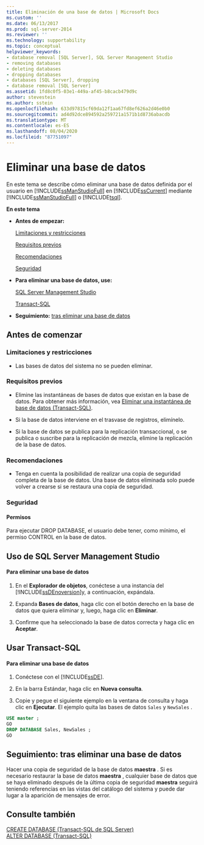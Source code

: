 ```yaml
---
title: Eliminación de una base de datos | Microsoft Docs
ms.custom: ''
ms.date: 06/13/2017
ms.prod: sql-server-2014
ms.reviewer: ''
ms.technology: supportability
ms.topic: conceptual
helpviewer_keywords:
- database removal [SQL Server], SQL Server Management Studio
- removing databases
- deleting databases
- dropping databases
- databases [SQL Server], dropping
- database removal [SQL Server]
ms.assetid: 1fd8c0f5-03e1-449a-af45-b8cacb479d9c
author: stevestein
ms.author: sstein
ms.openlocfilehash: 633d97815cf69da12f1aa67fd8ef626a2d46e0b0
ms.sourcegitcommit: ad4d92dce894592a259721a1571b1d8736abacdb
ms.translationtype: MT
ms.contentlocale: es-ES
ms.lasthandoff: 08/04/2020
ms.locfileid: "87751097"
---
```

# <a name="delete-a-database"></a>Eliminar una base de datos
  En este tema se describe cómo eliminar una base de datos definida por el usuario en [!INCLUDE[ssManStudioFull](../../includes/ssmanstudiofull-md.md)] en [!INCLUDE[ssCurrent](../../includes/sscurrent-md.md)] mediante [!INCLUDE[ssManStudioFull](../../includes/ssmanstudiofull-md.md)] o [!INCLUDE[tsql](../../includes/tsql-md.md)].  
  
 **En este tema**  
  
-   **Antes de empezar:**  
  
     [Limitaciones y restricciones](#Restrictions)  
  
     [Requisitos previos](#Prerequisites)  
  
     [Recomendaciones](#Recommendations)  
  
     [Seguridad](#Security)  
  
-   **Para eliminar una base de datos, use:**  
  
     [SQL Server Management Studio](#SSMSProcedure)  
  
     [Transact-SQL](#TsqlProcedure)  
  
-   **Seguimiento:**  [tras eliminar una base de datos](#FollowUp)  
  
##  <a name="before-you-begin"></a><a name="BeforeYouBegin"></a> Antes de comenzar  
  
###  <a name="limitations-and-restrictions"></a><a name="Restrictions"></a> Limitaciones y restricciones  
  
-   Las bases de datos del sistema no se pueden eliminar.  
  
###  <a name="prerequisites"></a><a name="Prerequisites"></a> Requisitos previos  
  
-   Elimine las instantáneas de bases de datos que existan en la base de datos. Para obtener más información, vea [Eliminar una instantánea de base de datos &#40;Transact-SQL&#41;](drop-a-database-snapshot-transact-sql.md).  
  
-   Si la base de datos interviene en el trasvase de registros, elimínelo.  
  
-   Si la base de datos se publica para la replicación transaccional, o se publica o suscribe para la replicación de mezcla, elimine la replicación de la base de datos.  
  
###  <a name="recommendations"></a><a name="Recommendations"></a> Recomendaciones  
  
-   Tenga en cuenta la posibilidad de realizar una copia de seguridad completa de la base de datos. Una base de datos eliminada solo puede volver a crearse si se restaura una copia de seguridad.  
  
###  <a name="security"></a><a name="Security"></a> Seguridad  
  
####  <a name="permissions"></a><a name="Permissions"></a> Permisos  
 Para ejecutar DROP DATABASE, el usuario debe tener, como mínimo, el permiso CONTROL en la base de datos.  
  
##  <a name="using-sql-server-management-studio"></a><a name="SSMSProcedure"></a> Uso de SQL Server Management Studio  
  
#### <a name="to-delete-a-database"></a>Para eliminar una base de datos  
  
1.  En el **Explorador de objetos**, conéctese a una instancia del [!INCLUDE[ssDEnoversion](../../includes/ssdenoversion-md.md)]y, a continuación, expándala.  
  
2.  Expanda **Bases de datos**, haga clic con el botón derecho en la base de datos que quiera eliminar y, luego, haga clic en **Eliminar**.  
  
3.  Confirme que ha seleccionado la base de datos correcta y haga clic en **Aceptar**.  
  
##  <a name="using-transact-sql"></a><a name="TsqlProcedure"></a> Usar Transact-SQL  
  
#### <a name="to-delete-a-database"></a>Para eliminar una base de datos  
  
1.  Conéctese con el [!INCLUDE[ssDE](../../includes/ssde-md.md)].  
  
2.  En la barra Estándar, haga clic en **Nueva consulta**.  
  
3.  Copie y pegue el siguiente ejemplo en la ventana de consulta y haga clic en **Ejecutar**. El ejemplo quita las bases de datos `Sales` y `NewSales` .  
  
```sql  
USE master ;  
GO  
DROP DATABASE Sales, NewSales ;  
GO  
```  
  
##  <a name="follow-up-after-deleting-a-database"></a><a name="FollowUp"></a> Seguimiento: tras eliminar una base de datos  
 Hacer una copia de seguridad de la base de datos **maestra** . Si es necesario restaurar la base de datos **maestra** , cualquier base de datos que se haya eliminado después de la última copia de seguridad **maestra** seguirá teniendo referencias en las vistas del catálogo del sistema y puede dar lugar a la aparición de mensajes de error.  
  
## <a name="see-also"></a>Consulte también  
 [CREATE DATABASE &#40;Transact-SQL de SQL Server&#41;](/sql/t-sql/statements/create-database-sql-server-transact-sql)   
 [ALTER DATABASE &#40;Transact-SQL&#41;](/sql/t-sql/statements/alter-database-transact-sql)  
  
  
